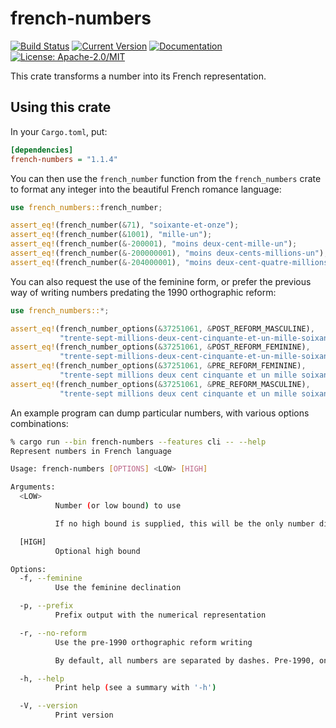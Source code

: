 # french-numbers

[![Build Status](https://travis-ci.org/samueltardieu/french-numbers.svg?branch=master)](https://travis-ci.org/samueltardieu/french-numbers)
[![Current Version](https://img.shields.io/crates/v/french-numbers.svg)](https://crates.io/crates/french-numbers)
[![Documentation](https://docs.rs/french-numbers/badge.svg)](https://docs.rs/french-numbers)
[![License: Apache-2.0/MIT](https://img.shields.io/crates/l/french-numbers.svg)](#license)

This crate transforms a number into its French representation.

## Using this crate

In your `Cargo.toml`, put:

``` ini
[dependencies]
french-numbers = "1.1.4"
```

You can then use the `french_number` function from the `french_numbers` crate
to format any integer into the beautiful French romance language:

``` rust
use french_numbers::french_number;

assert_eq!(french_number(&71), "soixante-et-onze");
assert_eq!(french_number(&1001), "mille-un");
assert_eq!(french_number(&-200001), "moins deux-cent-mille-un");
assert_eq!(french_number(&-200000001), "moins deux-cents-millions-un");
assert_eq!(french_number(&-204000001), "moins deux-cent-quatre-millions-un");
```

You can also request the use of the feminine form, or prefer the previous way of writing
numbers predating the 1990 orthographic reform:

```rust
use french_numbers::*;

assert_eq!(french_number_options(&37251061, &POST_REFORM_MASCULINE),
           "trente-sept-millions-deux-cent-cinquante-et-un-mille-soixante-et-un");
assert_eq!(french_number_options(&37251061, &POST_REFORM_FEMININE),
           "trente-sept-millions-deux-cent-cinquante-et-un-mille-soixante-et-une");
assert_eq!(french_number_options(&37251061, &PRE_REFORM_FEMININE),
           "trente-sept millions deux cent cinquante et un mille soixante et une");
assert_eq!(french_number_options(&37251061, &PRE_REFORM_MASCULINE),
           "trente-sept millions deux cent cinquante et un mille soixante et un")
```

An example program can dump particular numbers, with various options combinations:

``` bash
% cargo run --bin french-numbers --features cli -- --help
Represent numbers in French language

Usage: french-numbers [OPTIONS] <LOW> [HIGH]

Arguments:
  <LOW>
          Number (or low bound) to use

          If no high bound is supplied, this will be the only number displayed.

  [HIGH]
          Optional high bound

Options:
  -f, --feminine
          Use the feminine declination

  -p, --prefix
          Prefix output with the numerical representation

  -r, --no-reform
          Use the pre-1990 orthographic reform writing

          By default, all numbers are separated by dashes. Pre-1990, only numbers smaller than 100 were separated by dashes, others words were separated by spaces.

  -h, --help
          Print help (see a summary with '-h')

  -V, --version
          Print version
```
